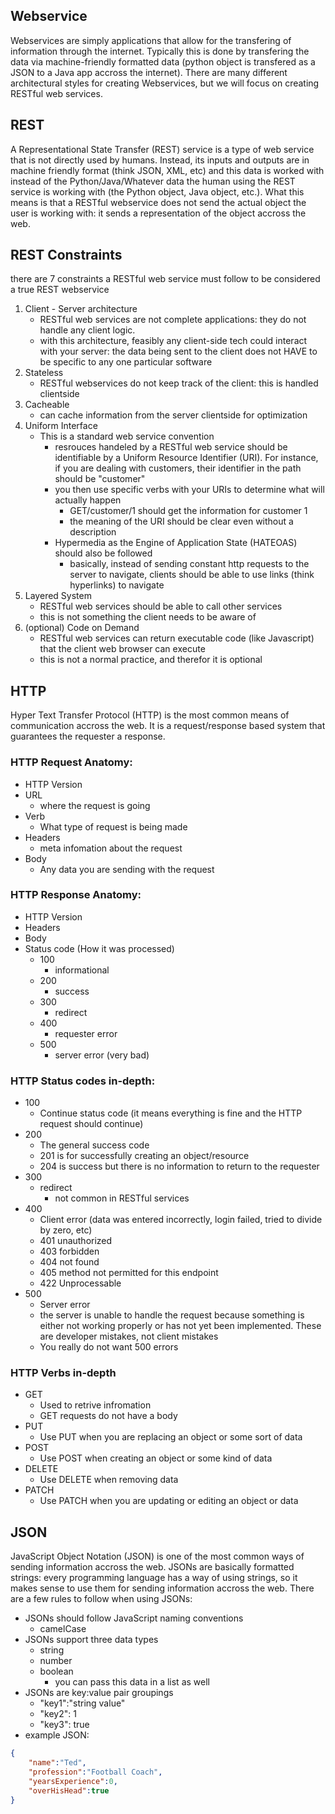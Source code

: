## Webservice
Webservices are simply applications that allow for the transfering of information through the internet. Typically this is done by transfering the data via machine-friendly formatted data (python object is transfered as a JSON to a Java app accross the internet). There are many different architectural styles for creating Webservices, but we will focus on creating RESTful web services.
## REST
A Representational State Transfer (REST) service is a type of web service that is not directly used by humans. Instead, its inputs and outputs are in machine friendly format (think JSON, XML, etc) and this data is worked with instead of the Python/Java/Whatever data the human using the REST service is working with (the Python object, Java object, etc.). What this means is that a RESTful webservice does not send the actual object the user is working with: it sends a representation of the object accross the web. 
## REST Constraints
there are 7 constraints a RESTful web service must follow to be considered a true REST webservice
1. Client - Server architecture
    - RESTful web services are not complete applications: they do not handle any client logic.
    - with this architecture, feasibly any client-side tech could interact with your server: the data being sent to the client does not HAVE to be specific to any one particular software
2. Stateless
    - RESTful webservices do not keep track of the client: this is handled clientside
3. Cacheable
    - can cache information from the server clientside for optimization
4. Uniform Interface
    - This is a standard web service convention
        - resrouces handeled by a RESTful web service should be identifiable by a Uniform Resource Identifier (URI). For instance, if you are dealing with customers, their identifier in the path should be "customer"
        - you then use specific verbs with your URIs to determine what will actually happen
            - GET/customer/1 should get the information for customer 1
            - the meaning of the URI should be clear even without a description
        - Hypermedia as the Engine of Application State (HATEOAS) should also be followed
            - basically, instead of sending constant http requests to the server to navigate, clients should be able to use links (think hyperlinks) to navigate
5. Layered System
    - RESTful web services should be able to call other services
    - this is not something the client needs to be aware of
6. (optional) Code on Demand
    - RESTful web services can return executable code (like Javascript) that the client web browser can execute
    - this is not a normal practice, and therefor it is optional

## HTTP
Hyper Text Transfer Protocol (HTTP) is the most common means of communication accross the web. It is a request/response based system that guarantees the requester a response.
### HTTP Request Anatomy:
- HTTP Version
- URL
    - where the request is going
- Verb
    - What type of request is being made
- Headers
    - meta infomation about the request
- Body
    - Any data you are sending with the request
### HTTP Response Anatomy:
- HTTP Version
- Headers
- Body
- Status code (How it was processed)
    - 100
        - informational
    - 200
        - success
    - 300
        - redirect
    - 400
        - requester error
    - 500
        - server error (very bad)

### HTTP Status codes in-depth:
- 100
    - Continue status code (it means everything is fine and the HTTP request should continue)
- 200
    - The general success code
    - 201 is for successfully creating an object/resource
    - 204 is success but there is no information to return to the requester
- 300
    - redirect
        - not common in RESTful services
- 400
    - Client error (data was entered incorrectly, login failed, tried to divide by zero, etc)
    - 401 unauthorized
    - 403 forbidden
    - 404 not found
    - 405 method not permitted for this endpoint
    - 422 Unprocessable
- 500
    - Server error
    - the server is unable to handle the request because something is either not working properly or has not yet been implemented. These are developer mistakes, not client mistakes
    - You really do not want 500 errors
### HTTP Verbs in-depth
- GET
    - Used to retrive infromation
    - GET requests do not have a body
- PUT
    - Use PUT when you are replacing an object or some sort of data
- POST
    - Use POST when creating an object or some kind of data
- DELETE
    - Use DELETE when removing data
- PATCH
    - Use PATCH when you are updating or editing an object or data
## JSON
JavaScript Object Notation (JSON) is one of the most common ways of sending information accross the web. JSONs are basically formatted strings: every programming language has a way of using strings, so it makes sense to use them for sending information accross the web. There are a few rules to follow when using JSONs:
- JSONs should follow JavaScript naming conventions
    - camelCase
- JSONs support three data types
    - string
    - number
    - boolean
        - you can pass this data in a list as well
- JSONs are key:value pair groupings
    - "key1":"string value"
    - "key2": 1
    - "key3": true
- example JSON:
```JSON
{
    "name":"Ted",
    "profession":"Football Coach",
    "yearsExperience":0,
    "overHisHead":true
}
```